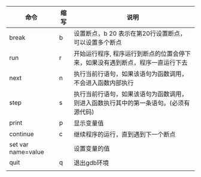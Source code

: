 | 命令               | 缩写 | 说明                                                         |
| ------------------ | ---- | ------------------------------------------------------------ |
| break              | b    | 设置断点，b 20 表示在第20行设置断点，可以设置多个断点        |
| run                | r    | 开始运行程序, 程序运行到断点的位置会停下来，如果没有遇到断点，程序一直运行下去 |
| next               | n    | 执行当前行语句，如果该语句为函数调用，不会进入函数内部执行   |
| step               | s    | 执行当前行语句，如果该语句为函数调用，则进入函数执行其中的第一条语句。(必须有源代码) |
| print              | p    | 显示变量值                                                   |
| continue           | c    | 继续程序的运行，直到遇到下一个断点                           |
| set var name=value |      | 设置变量的值                                                 |
| quit               | q    | 退出gdb环境                                                  |
|                    |      |                                                              |

